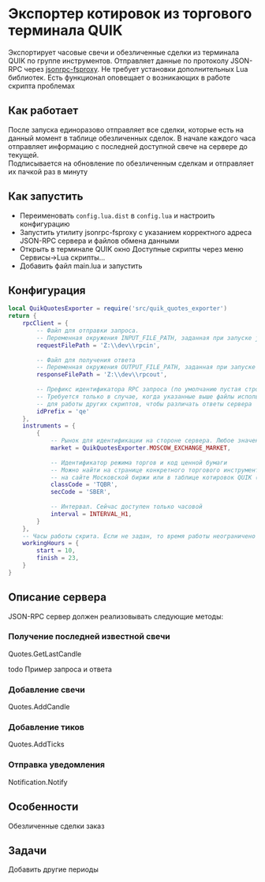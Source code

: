 # Экспортер котировок из торгового терминала QUIK

Экспортирует часовые свечи и обезличенные сделки из терминала QUIK по группе инструментов. 
Отправляет данные по протоколу JSON-RPC через [jsonrpc-fsproxy](https://github.com/evsamsonov/jsonrpc-fsproxy).
Не требует установки дополнительных Lua библиотек. Есть функционал оповещает о возникающих в работе скрипта проблемах

## Как работает

После запуска единоразово отправляет все сделки, которые есть на данный момент в таблице обезличенных сделок. 
В начале каждого часа отправляет информацию с последней доступной свече на сервере до текущей.  
Подписывается на обновление по обезличенным сделкам и отправляет их пачкой раз в минуту

## Как запустить 

- Переименовать `config.lua.dist` в `config.lua` и настроить конфигурацию
- Запустить утилиту jsonrpc-fsproxy с указанием корректного адреса JSON-RPC сервера и файлов обмена данными
- Открыть в терминале QUIK окно Доступные скрипты через меню Сервисы->Lua скрипты...
- Добавить файл main.lua и запустить

## Конфигурация 

```lua
local QuikQuotesExporter = require('src/quik_quotes_exporter')
return {
    rpcClient = {
        -- Файл для отправки запроса. 
        -- Переменная окружения INPUT_FILE_PATH, заданная при запуске jsonrpc-fsproxy 
        requestFilePath = 'Z:\\dev\\rpcin',  
        
        -- Файл для получения ответа
        -- Переменная окружения OUTPUT_FILE_PATH, заданная при запуске jsonrpc-fsproxy 
        responseFilePath = 'Z:\\dev\\rpcout',   
        
        -- Префикс идентификатора RPC запроса (по умолчанию пустая строка). 
        -- Требуется только в случае, когда указанные выше файлы используются 
        -- для работы других скриптов, чтобы различать ответы сервера
        idPrefix = 'qe'                         
    },
    instruments = {
        {
            -- Рынок для идентификации на стороне сервера. Любое значение??
            market = QuikQuotesExporter.MOSCOW_EXCHANGE_MARKET,    
            
            -- Идентификатор режима торгов и код ценной бумаги 
            -- Можно найти на странице конкретного торгового инструмента 
            -- на сайте Московской биржи или в таблице котировок QUIK (параметр "Код класса")
            classCode = 'TQBR',                                    
            secCode = 'SBER',     
            
            -- Интервал. Сейчас доступен только часовой                              
            interval = INTERVAL_H1,                                
        }
    },
    -- Часы работы скрита. Если не задан, то время работы неограничено
    workingHours = {
        start = 10,
        finish = 23,
    }
}
```

## Описание сервера

JSON-RPC сервер должен реализовывать следующие методы:

### Получение последней известной свечи
Quotes.GetLastCandle

todo Пример запроса и ответа

### Добавление свечи
Quotes.AddCandle

### Добавление тиков
Quotes.AddTicks

### Отправка уведомления
Notification.Notify

## Особенности

Обезличенные сделки заказ

## Задачи
Добавить другие периоды

